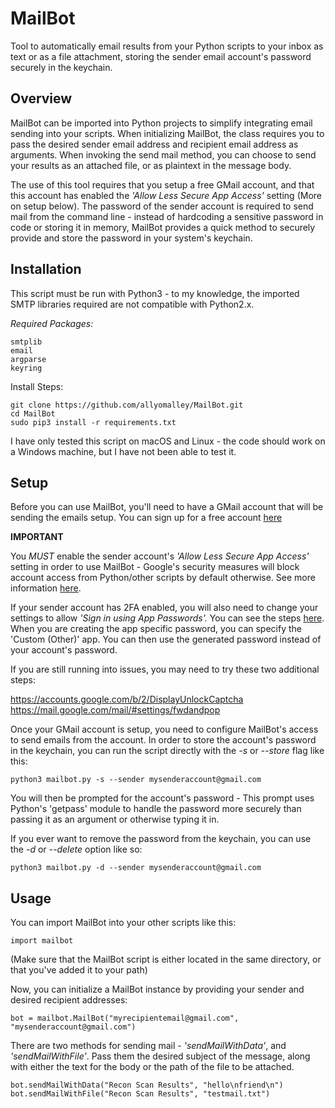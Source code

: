 
# MailBot
Tool to automatically email results from your Python scripts to your inbox as text or as a file attachment, storing the sender email account's password securely in the keychain.

## Overview

MailBot can be imported into Python projects to simplify integrating email sending into your scripts. When initializing MailBot, the class requires you to pass the desired sender email address and recipient email address as arguments. When invoking the send mail method, you can choose to send your results as an attached file, or as plaintext in the message body.

The use of this tool requires that you setup a free GMail account, and that this account has enabled the *'Allow Less Secure App Access'* setting (More on setup below). The password of the sender account is required to send mail from the command line - instead of hardcoding a sensitive password in code or storing it in memory, MailBot provides a quick method to securely provide and store the password in your system's keychain.


## Installation

This script must be run with Python3 - to my knowledge, the imported SMTP libraries required are not compatible with Python2.x.

*Required Packages:*

```
smtplib
email
argparse
keyring
```

Install Steps:

```
git clone https://github.com/allyomalley/MailBot.git
cd MailBot
sudo pip3 install -r requirements.txt
```

I have only tested this script on macOS and Linux - the code should work on a Windows machine, but I have not been able to test it.


## Setup

Before you can use MailBot, you'll need to have a GMail account that will be sending the emails setup. You can sign up for a free account [here](https://accounts.google.com/SignUp)

**IMPORTANT**

You *MUST* enable the sender account's *'Allow Less Secure App Access'* setting in order to use MailBot - Google's security measures will block account access from Python/other scripts by default otherwise. See more information [here](https://support.google.com/accounts/answer/6010255).

If your sender account has 2FA enabled, you will also need to change your settings to allow *'Sign in using App Passwords'.* You can see the steps [here](https://myaccount.google.com/lesssecureapps). When you are creating the app specific password, you can specify the 'Custom (Other)' app. You can then use the generated password instead of your account's password.

If you are still running into issues, you may need to try these two additional steps:

https://accounts.google.com/b/2/DisplayUnlockCaptcha
https://mail.google.com/mail/#settings/fwdandpop

Once your GMail account is setup, you need to configure MailBot's access to send emails from the account. In order to store the account's password in the keychain, you can run the script directly with the *-s* or *--store* flag like this:

```
python3 mailbot.py -s --sender mysenderaccount@gmail.com
```

You will then be prompted for the account's password - This prompt uses Python's 'getpass' module to handle the password more securely than passing it as an argument or otherwise typing it in. 

If you ever want to remove the password from the keychain, you can use the *-d* or *--delete* option like so:

```
python3 mailbot.py -d --sender mysenderaccount@gmail.com
```


## Usage

You can import MailBot into your other scripts like this:

```
import mailbot
```

(Make sure that the MailBot script is either located in the same directory, or that you've added it to your path)

Now, you can initialize a MailBot instance by providing your sender and desired recipient addresses:

```
bot = mailbot.MailBot("myrecipientemail@gmail.com", "mysenderaccount@gmail.com")
```

There are two methods for sending mail - *'sendMailWithData'*, and *'sendMailWithFile'*. Pass them the desired subject of the message, along with either the text for the body or the path of the file to be attached.

```
bot.sendMailWithData("Recon Scan Results", "hello\nfriend\n")
bot.sendMailWithFile("Recon Scan Results", "testmail.txt")
```

